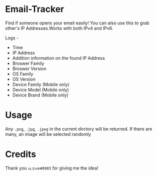 # Email-Tracker

Find if someone opens your email easily! You can also use this to grab other's IP Addresses.Works with both IPv4 and IPv6.

Logs -

- Time
- IP Address
- Addition information on the found IP Address
- Broswer Family
- Broswer Version
- OS Family
- OS Version
- Device Family (Mobile only)
- Device Model (Mobile only)
- Device Brand (Mobile only)

# Usage

Any `.png`, `.jpg`, `.jpeg` in the current dirctory will be returned. If there are many, an image will be selected randomly

# Credits

Thank you `ᴏʟɪᴠᴇʀ#8903` for giving me the idea!
